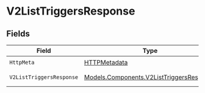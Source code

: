 # V2ListTriggersResponse


## Fields

| Field                                                                                         | Type                                                                                          | Required                                                                                      | Description                                                                                   |
| --------------------------------------------------------------------------------------------- | --------------------------------------------------------------------------------------------- | --------------------------------------------------------------------------------------------- | --------------------------------------------------------------------------------------------- |
| `HttpMeta`                                                                                    | [HTTPMetadata](../../Models/Components/HTTPMetadata.md)                                       | :heavy_check_mark:                                                                            | N/A                                                                                           |
| `V2ListTriggersResponse`                                                                      | [Models.Components.V2ListTriggersResponse](../../Models/Components/V2ListTriggersResponse.md) | :heavy_minus_sign:                                                                            | List of triggers                                                                              |